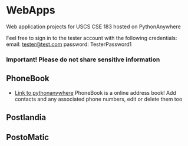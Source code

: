 # WebApps
Web application projects for USCS CSE 183 hosted on PythonAnywhere

Feel free to sign in to the tester account with the following credentials:
  email: tester@test.com
  password: TesterPassword1
  
### Important! Please do not share sensitive information

## PhoneBook
 - [Link to pythonanywhere](https://jleckron.pythonanywhere.com/PhoneBook)
 PhoneBook is a online address book! Add contacts and any associated phone numbers, edit or delete them too

## Postlandia

## PostoMatic
